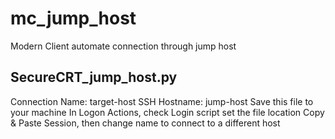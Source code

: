 # mc_jump_host
Modern Client automate connection through jump host


## SecureCRT_jump_host.py

Connection Name: target-host
SSH Hostname: jump-host
Save this file to your machine
In Logon Actions, check Login script
set the file location
Copy & Paste Session, then change name to connect to a different host
